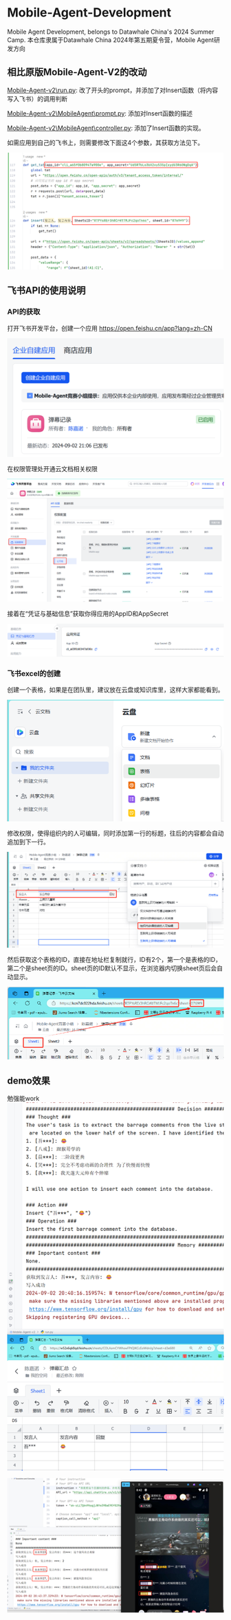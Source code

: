 # Mobile-Agent-Development
Mobile Agent Development, belongs to Datawhale China's 2024 Summer Camp. 本仓库隶属于Datawhale China 2024年第五期夏令营，Mobile Agent研发方向

## 相比原版Mobile-Agent-V2的改动

[Mobile-Agent-v2\run.py](.\Mobile-Agent-v2\run.py): 改了开头的prompt，并添加了对Insert函数（将内容写入飞书）的调用判断

[Mobile-Agent-v2\MobileAgent\prompt.py](./Mobile-Agent-v2\MobileAgent\prompt.py): 添加对Insert函数的描述

[Mobile-Agent-v2\MobileAgent\controller.py](.\Mobile-Agent-v2\MobileAgent\controller.py): 添加了Insert函数的实现。

如需应用到自己的飞书上，则需要修改下面这4个参数，其获取方法见下。

![alt text](./assert/image7.png)


## 飞书API的使用说明

### API的获取
打开飞书开发平台，创建一个应用
https://open.feishu.cn/app?lang=zh-CN

![alt text](./assert/image.png)

在权限管理处开通云文档相关权限

![alt text](./assert/image2.png)

接着在“凭证与基础信息”获取你得应用的AppID和AppSecret

![alt text](./assert/image3.png)

### 飞书excel的创建

创建一个表格，如果是在团队里，建议放在云盘或知识库里，这样大家都能看到。

![alt text](./assert/image4.png)

修改权限，使得组织内的人可编辑，同时添加第一行的标题，往后的内容都会自动追加到下一行。

![alt text](./assert/image5.png)

然后获取这个表格的ID，直接在地址栏复制就行，ID有2个，第一个是表格的ID，第二个是sheet页的ID。sheet页的ID默认不显示，在浏览器内切换sheet页后会自动显示。

![alt text](./assert/image6.png)

## demo效果
勉强能work
![alt text](./assert/demo1.png)

![alt text](./assert/demo2.png)